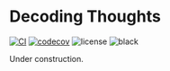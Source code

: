 # Decoding Thoughts

[![CI](https://github.com/theairbend3r/decoding-thoughts/actions/workflows/gh-actions-ci.yml/badge.svg)](https://github.com/theairbend3r/decoding-thoughts/actions/workflows/gh-actions-ci.yml) [![codecov](https://codecov.io/gh/theairbend3r/decoding-thoughts/branch/main/graph/badge.svg?token=XHMQYQ4MFX)](https://codecov.io/gh/theairbend3r/decoding-thoughts) ![license](https://img.shields.io/github/license/theairbend3r/decoding-thoughts?color=lightgrey) ![black](https://img.shields.io/badge/code%20style-black-black)

Under construction.
